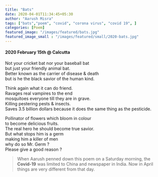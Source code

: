 ```yaml
---
title: "Bats"
date: 2020-04-01T11:34:45+05:30
author: "Aarush Misra"
tags: ["bats","poem", "covid", "corona virus", "covid 19", ]
categories: [Poem]
featured_image: "/images/featured/bats.jpg"
featured_image_small : "/images/featured/small/2020-bats.jpg"
---
```


#### 2020 February 15th @ Calcutta ####

Not your cricket bat nor your baseball bat  
but just your friendly animal bat.  
Better known as the carrier of disease & death  
but is he the black savior of the human kind.  
  
Think again what it can do friend.  
Ravages real vampires to the end  
mosquitoes everyone till they are in grave.  
Killing pestering pests & insects.  
Saves 3.5 billion dollars because it does the same thing as the pesticide.  
  
Pollinator of flowers which bloom in colour  
to become delicious fruits.  
The real hero he should become true savior.  
But what stops him is a germ  
making him a killer of men  
why do so Mr. Germ ?  
Please give a good reason ?  
  
>When Aarush penned down this poem on a Saturday morning, the **Covid-19** was limited to China and newspaper in India. Now in April things are very different from that day.
